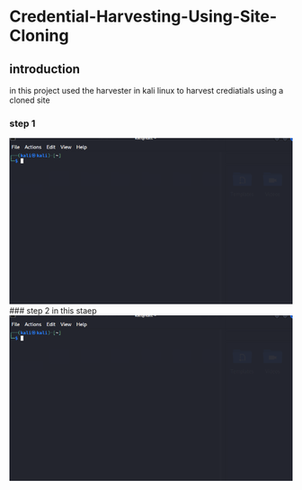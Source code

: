 # Credential-Harvesting-Using-Site-Cloning

## introduction
in this project used the harvester in kali linux to harvest crediatials using a cloned site
### step 1

 <img src ="https://github.com/faithit/-Credential-Harvesting-Using-Site-Cloning/blob/main/imaages/file1.PNG?raw=true">
 ### step 2
 in this staep
 <img src ="https://github.com/faithit/-Credential-Harvesting-Using-Site-Cloning/blob/main/imaages/file1.PNG?raw=true">
 





















